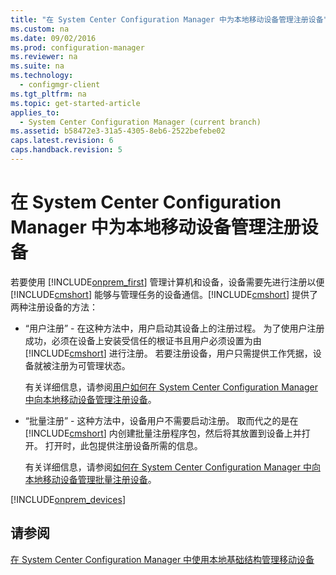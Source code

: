 ```yaml
---
title: "在 System Center Configuration Manager 中为本地移动设备管理注册设备"
ms.custom: na
ms.date: 09/02/2016
ms.prod: configuration-manager
ms.reviewer: na
ms.suite: na
ms.technology: 
  - configmgr-client
ms.tgt_pltfrm: na
ms.topic: get-started-article
applies_to: 
  - System Center Configuration Manager (current branch)
ms.assetid: b58472e3-31a5-4305-8eb6-2522befebe02
caps.latest.revision: 6
caps.handback.revision: 5
---
```

# 在 System Center Configuration Manager 中为本地移动设备管理注册设备
若要使用 [!INCLUDE[onprem_first](../LocTest/includes/onprem_first_md.md)] 管理计算机和设备，设备需要先进行注册以便 [!INCLUDE[cmshort](../LocTest/includes/cmshort_md.md)] 能够与管理任务的设备通信。[!INCLUDE[cmshort](../LocTest/includes/cmshort_md.md)] 提供了两种注册设备的方法：  
  
-   “用户注册” \- 在这种方法中，用户启动其设备上的注册过程。 为了使用户注册成功，必须在设备上安装受信任的根证书且用户必须设置为由 [!INCLUDE[cmshort](../LocTest/includes/cmshort_md.md)] 进行注册。  若要注册设备，用户只需提供工作凭据，设备就被注册为可管理状态。  
  
     有关详细信息，请参阅[用户如何在 System Center Configuration Manager 中向本地移动设备管理注册设备](../LocTest/How-users-enroll-devices-with-On-premises-Mobile-Device-Management-in-System-Center-Configuration-Manager.md)。  
  
-   “批量注册” \- 这种方法中，设备用户不需要启动注册。 取而代之的是在 [!INCLUDE[cmshort](../LocTest/includes/cmshort_md.md)] 内创建批量注册程序包，然后将其放置到设备上并打开。 打开时，此包提供注册设备所需的信息。  
  
     有关详细信息，请参阅[如何在 System Center Configuration Manager 中向本地移动设备管理批量注册设备](../LocTest/How-to-bulk-enroll-devices-with-On-premises-Mobile-Device-Management-in-System-Center-Configuration-Manager.md)。  
  
 [!INCLUDE[onprem_devices](../LocTest/includes/onprem_devices_md.md)]   
## 请参阅  
 [在 System Center Configuration Manager 中使用本地基础结构管理移动设备](../LocTest/Manage-mobile-devices-with-on-premises-infrastructure-in-System-Center-Configuration-Manager.md)